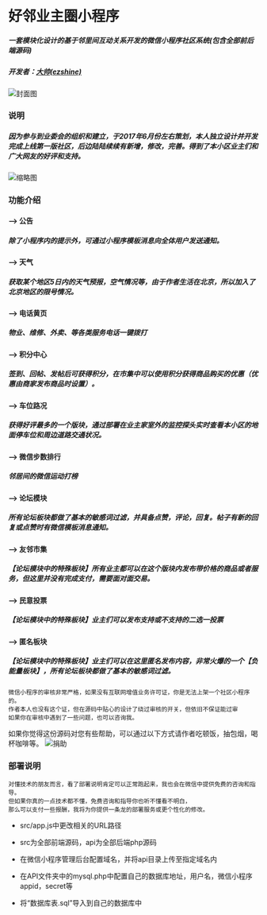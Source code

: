 好邻业主圈小程序
=============
##### 一套模块化设计的基于邻里间互动关系开发的微信小程序社区系统(包含全部前后端源码)
##### 开发者：[大帅(ezshine)](https://www.zhihu.com/people/ezshine) 

![封面图](https://github.com/ezshine/community-mini-program/blob/master/thumb.jpg)

### 说明
##### 因为参与到业委会的组织和建立，于2017年6月份左右策划，本人独立设计并开发完成上线第一版社区，后边陆陆续续有新增，修改，完善。得到了本小区业主们和广大网友的好评和支持。		

![缩略图](https://github.com/ezshine/community-mini-program/blob/master/thumbs.jpg)
### 功能介绍

#### --> 公告
##### 除了小程序内的提示外，可通过小程序模板消息向全体用户发送通知。

#### --> 天气
##### 获取某个地区5日内的天气预报，空气情况等，由于作者生活在北京，所以加入了北京地区的限号情况。

#### --> 电话黄页
##### 物业、维修、外卖、等各类服务电话一键拨打

#### --> 积分中心
##### 签到、回帖、发帖后可获得积分，在市集中可以使用积分获得商品购买的优惠（优惠由商家发布商品时设置）。

#### --> 车位路况
##### 获得好评最多的一个版块，通过部署在业主家室外的监控探头实时查看本小区的地面停车位和周边道路交通状况。

#### --> 微信步数排行
##### 邻居间的微信运动打榜

#### --> 论坛模块
##### 所有论坛板块都做了基本的敏感词过滤，并具备点赞，评论，回复。帖子有新的回复或点赞时有微信模板消息通知。

#### --> 友邻市集
##### 【论坛模块中的特殊板块】所有业主都可以在这个版块内发布带价格的商品或者服务，但这里并没有完成支付，需要面对面交易。

#### --> 民意投票
##### 【论坛模块中的特殊板块】业主们可以发布支持或不支持的二选一投票

#### --> 匿名板块
##### 【论坛模块中的特殊板块】业主们可以在这里匿名发布内容，非常火爆的一个【负能量板块】，所有论坛板块都做了基本的敏感词过滤。


	微信小程序的审核非常严格，如果没有互联网增值业务许可证，你是无法上架一个社区小程序的。
	作者本人也没有这个证，但在源码中贴心的设计了绕过审核的开关，但依旧不保证能过审
	如果你在审核中遇到了一些问题，也可以咨询我。		

如果你觉得这份源码对您有些帮助，可以通过以下方式请作者吃顿饭，抽包烟，喝杯咖啡等。
![捐助](https://github.com/ezshine/community-mini-program/blob/master/donate.jpg)


### 部署说明
	对懂技术的朋友而言，看了部署说明肯定可以正常跑起来，我也会在微信中提供免费的咨询和指导。
	但如果你真的一点技术都不懂，免费咨询和指导你也听不懂看不明白，
	那么可以支付一些报酬，我将为你提供一条龙的部署服务或更个性化的修改。

* src/app.js中更改相关的URL路径
* src为全部前端源码，api为全部后端php源码

* 在微信小程序管理后台配置域名，并将api目录上传至指定域名内
* 在API文件夹中的mysql.php中配置自己的数据库地址，用户名，微信小程序appid，secret等
* 将“数据库表.sql”导入到自己的数据库中


